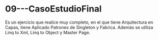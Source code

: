 # 09---CasoEstudioFinal
Es un ejercicio que realice muy completo, en el que tiene Arquitectura en Capas, tiene Aplicado Patrones de Singleton y Fabrica. Además se utiliza Linq to Xml, Linq to Object y Master Page.
